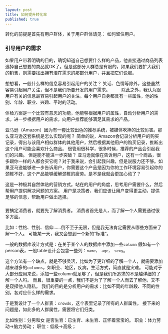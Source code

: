 ```yaml
---
layout: post
title: 如何提升转化率
published: true
---
```


转化的前提是首先有用户群体，关于用户群体请见： 如何留住用户。

### 引导用户的需求

如果用户带着明确的目的，确切知道自己想要什么样的产品，他直接通过商品列表选择自己想要的商品就OK了。但是这部分人群总是有限的，如果我们要扩大我们的销售，则需要找出拥有潜在需求的那部分用户，并且把它们说服。

想想看，一般什么样的信息容易引起用户的关注？ 笑话、色情等除外，这些虽然容易引起用户关注，但不是我们所要开发的用户需求。 　　 除此之外，我认为跟用户有关的信息最容易引起用户的关注。每个用户自身都具有一些属性，他的性别、年龄、职业、兴趣、平时的活动。

体检方案是一个比较有意思的功能，他能够根据用户的属性，自动分析用户的需求。进一步根据用户的需求，向用户推荐能够满足其需求的产品。

亚马逊（Amazon）因为有一套比较出色的推荐系统，被媒体吹捧的比较厉害。那么亚马逊这套系统是怎么实现的呢？ 简单的说，Amazon会记录分析用户的购买记录，得出与该用户相似群体的其他用户，然后根据其他用户的购买记录，推断出这个用户可能会喜欢什么商品。 很管用很科学，很多时候，推荐的产品会引起我们的兴趣。 但是能不能进一步突破？ 亚马逊就像在告诉用户，这有一个商品，很多跟你一样的人都会买它呢？对于我来说，会引起我兴趣，但是说服力还不够。如果亚马逊能够进一步告诉用户，你需要这个产品是因为你的工作环境容易引起你的颈椎不好，这个产品能够缓解颈椎的疲劳。是不是我就会更加心动了？

这是一种极其自然体贴的营销方式。站在的用户的角度，思考用户需要什么，然后帮用户提供解决问题的方案。 用户是决策者，我们应该让用户变得更主动，提供足够的信息，帮助用户做出选择。

###
要搞定消费者，就要先了解消费者。 消费者首先是人，而了解一个人需要通过很多方面。

比如：性格、性别、信仰……倒不至于无限，但是我无法肯定需要从哪些方面来了解一个人。 可能某一天，我又会想到一个新的“标准”。

一般的数据库设计方式是：在关于某个人的数据库中添加一些`column` 假如有一个person表，一般table设计会包含一些列：`name， age， sexy`。

这个方法有一个缺点，就是不够灵活，比如为了更详细的了解一个人，就需要添加越来越多的`columns`，如职业、地区，疾病，生活方式，简直就是灾难。 可能对于大部分应用来说，添加一些column就足够了，但是我们所追求的不是越详细的了解一个人吗。 而且，很重要的一点，我们不是为了了解一个人而去了解他，又不是窥探他人隐私。 我们的目的是分析用户的需求：比如不同的年龄段、不同的性别，各对应什么样的需求。

于是我设计了一个人群表：`crowds`，这个表里记录了所有的人群属性。 接下来的问题是，如此多的人群属性，需要将它们归类。

比如性别：分男和女 是否生育：已生育、未生育、正怀着宝宝的。 职业：体力劳动→脑力劳动； 职位：低级→高级；
